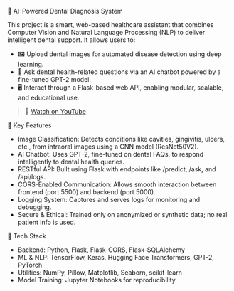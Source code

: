 🦷 AI-Powered Dental Diagnosis System

This project is a smart, web-based healthcare assistant that combines Computer Vision and Natural Language Processing (NLP) to deliver intelligent dental support. It allows users to:

- 🖼️ Upload dental images for automated disease detection using deep learning.
- 💬 Ask dental health-related questions via an AI chatbot powered by a fine-tuned GPT-2 model.
- 🖥️ Interact through a Flask-based web API, enabling modular, scalable, and educational use.

> 🔗 [Watch on YouTube](https://youtu.be/UuuptL5nYww)


📌 Key Features

- Image Classification: Detects conditions like cavities, gingivitis, ulcers, etc., from intraoral images using a CNN model (ResNet50V2).
- AI Chatbot: Uses GPT-2, fine-tuned on dental FAQs, to respond intelligently to dental health queries.
- RESTful API: Built using Flask with endpoints like /predict, /ask, and /api/logs.
- CORS-Enabled Communication: Allows smooth interaction between frontend (port 5500) and backend (port 5000).
- Logging System: Captures and serves logs for monitoring and debugging.
- Secure & Ethical: Trained only on anonymized or synthetic data; no real patient info is used.

🧰 Tech Stack

- Backend: Python, Flask, Flask-CORS, Flask-SQLAlchemy
- ML & NLP: TensorFlow, Keras, Hugging Face Transformers, GPT-2, PyTorch
- Utilities: NumPy, Pillow, Matplotlib, Seaborn, scikit-learn
- Model Training: Jupyter Notebooks for reproducibility

